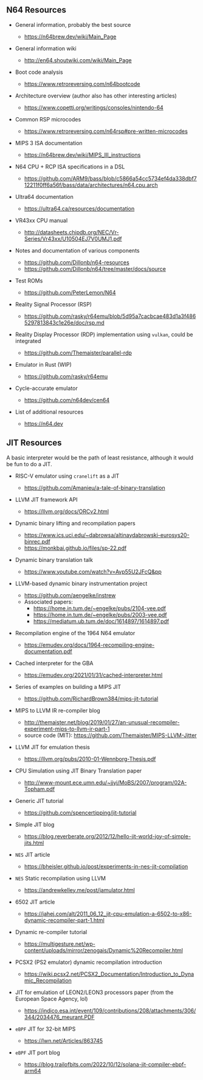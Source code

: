 ## N64 Resources
* General information, probably the best source
    - https://n64brew.dev/wiki/Main_Page

* General information wiki
    - http://en64.shoutwiki.com/wiki/Main_Page

* Boot code analysis
    - https://www.retroreversing.com/n64bootcode

* Architecture overview (author also has other interesting articles)
    - https://www.copetti.org/writings/consoles/nintendo-64

* Common RSP microcodes
    - https://www.retroreversing.com/n64rsp#pre-written-microcodes

* MIPS 3 ISA documentation
    - https://n64brew.dev/wiki/MIPS_III_instructions

* N64 CPU + RCP ISA specifications in a DSL
    - https://github.com/ARM9/bass/blob/c5866a54cc5734ef4da338dbf712211f0ff6a56f/bass/data/architectures/n64.cpu.arch

* Ultra64 documentation
    - https://ultra64.ca/resources/documentation

* VR43xx CPU manual
    - http://datasheets.chipdb.org/NEC/Vr-Series/Vr43xx/U10504EJ7V0UMJ1.pdf

* Notes and documentation of various components
    - https://github.com/Dillonb/n64-resources
    - https://github.com/Dillonb/n64/tree/master/docs/source

* Test ROMs
    - https://github.com/PeterLemon/N64

* Reality Signal Processor (RSP)
    - https://github.com/rasky/r64emu/blob/5d95a7cacbcae483d1a3f4865297813843c1e26e/doc/rsp.md

* Reality Display Processor (RDP) implementation using `vulkan`, could be integrated
    - https://github.com/Themaister/parallel-rdp

* Emulator in Rust (WIP)
    - https://github.com/rasky/r64emu

* Cycle-accurate emulator
    - https://github.com/n64dev/cen64

* List of additional resources
    - https://n64.dev

## JIT Resources
A basic interpreter would be the path of least resistance, although it would be fun to do a JIT.

* RISC-V emulator using `cranelift` as a JIT
    - https://github.com/Amanieu/a-tale-of-binary-translation

* LLVM JIT framework API
    - https://llvm.org/docs/ORCv2.html

* Dynamic binary lifting and recompilation papers
    - https://www.ics.uci.edu/~dabrowsa/altinaydabrowski-eurosys20-binrec.pdf
    - https://monkbai.github.io/files/sp-22.pdf

* Dynamic binary translation talk
    - https://www.youtube.com/watch?v=Avp55U2JFcQ&pp

* LLVM-based dynamic binary instrumentation project
    - https://github.com/aengelke/instrew
    - Associated papers:
        - https://home.in.tum.de/~engelke/pubs/2104-vee.pdf
        - https://home.in.tum.de/~engelke/pubs/2003-vee.pdf
        - https://mediatum.ub.tum.de/doc/1614897/1614897.pdf

* Recompilation engine of the 1964 N64 emulator
    - https://emudev.org/docs/1964-recompiling-engine-documentation.pdf

* Cached interpreter for the GBA
    - https://emudev.org/2021/01/31/cached-interpreter.html

* Series of examples on building a MIPS JIT
    - https://github.com/RichardBrown384/mips-jit-tutorial

* MIPS to LLVM IR re-compiler blog
    - http://themaister.net/blog/2019/01/27/an-unusual-recompiler-experiment-mips-to-llvm-ir-part-1
    - source code (MIT): https://github.com/Themaister/MIPS-LLVM-Jitter

* LLVM JIT for emulation thesis
    - https://llvm.org/pubs/2010-01-Wennborg-Thesis.pdf

* CPU Simulation using JIT Binary Translation paper
    - http://www-mount.ece.umn.edu/~jjyi/MoBS/2007/program/02A-Topham.pdf

* Generic JIT tutorial
    - https://github.com/spencertipping/jit-tutorial

* Simple JIT blog
    - https://blog.reverberate.org/2012/12/hello-jit-world-joy-of-simple-jits.html

* `NES` JIT article
    - https://bheisler.github.io/post/experiments-in-nes-jit-compilation

* `NES` Static recompilation using LLVM
    - https://andrewkelley.me/post/jamulator.html

* 6502 JIT article
    - https://jahej.com/alt/2011_06_12_jit-cpu-emulation-a-6502-to-x86-dynamic-recompiler-part-1.html

* Dynamic re-compiler tutorial
    - https://multigesture.net/wp-content/uploads/mirror/zenogais/Dynamic%20Recompiler.html

* PCSX2 (PS2 emulator) dynamic recompilation introduction
    - https://wiki.pcsx2.net/PCSX2_Documentation/Introduction_to_Dynamic_Recompilation

* JIT for emulation of LEON2/LEON3 processors paper (from the European Space Agency, lol)
    - https://indico.esa.int/event/109/contributions/208/attachments/306/344/2034476_meurant.PDF

* `eBPF` JIT for 32-bit MIPS
    - https://lwn.net/Articles/863745

* `eBPF` JIT port blog
    - https://blog.trailofbits.com/2022/10/12/solana-jit-compiler-ebpf-arm64
